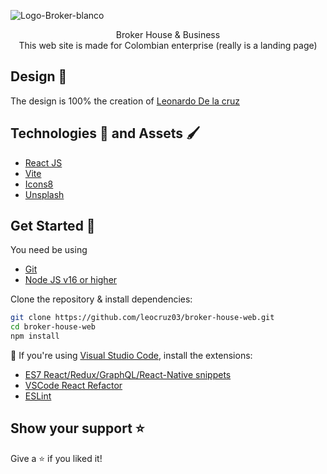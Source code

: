 ![Logo-Broker-blanco](https://user-images.githubusercontent.com/93545076/172902302-d61157e9-ace8-4b79-9753-04ae8a9e1397.png)

<div align="center">
  Broker House & Business
  <br />
  This web site is made for Colombian enterprise (really is a landing page)
</div>

## Design 🎨

The design is 100% the creation of [Leonardo De la cruz](https://www.instagram.com/delcruz_/)

## Technologies 🦾 and Assets 🖌️

- [React JS](https://reactjs.org/)
- [Vite](https://vitejs.dev/)
- [Icons8](https://icons8.com/)
- [Unsplash](https://unsplash.com/es)

## Get Started 🚀

You need be using

- [Git](https://git-scm.com/downloads)
- [Node JS v16 or higher](https://nodejs.org/es/download/)

Clone the repository & install dependencies:

```bash
git clone https://github.com/leocruz03/broker-house-web.git
cd broker-house-web
npm install
```

📢 If you're using [Visual Studio Code](https://code.visualstudio.com/), install the extensions:
- [ES7 React/Redux/GraphQL/React-Native snippets](https://marketplace.visualstudio.com/items?itemName=dsznajder.es7-react-js-snippets)
- [VSCode React Refactor](https://marketplace.visualstudio.com/items?itemName=planbcoding.vscode-react-refactor)
- [ESLint](https://marketplace.visualstudio.com/items?itemName=dbaeumer.vscode-eslint)

## Show your support ⭐️

Give a ⭐️ if you liked it!
